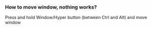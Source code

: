### How to move window, nothing works?

Press and hold Window/Hyper button (between Ctrl and Alt) and move window
